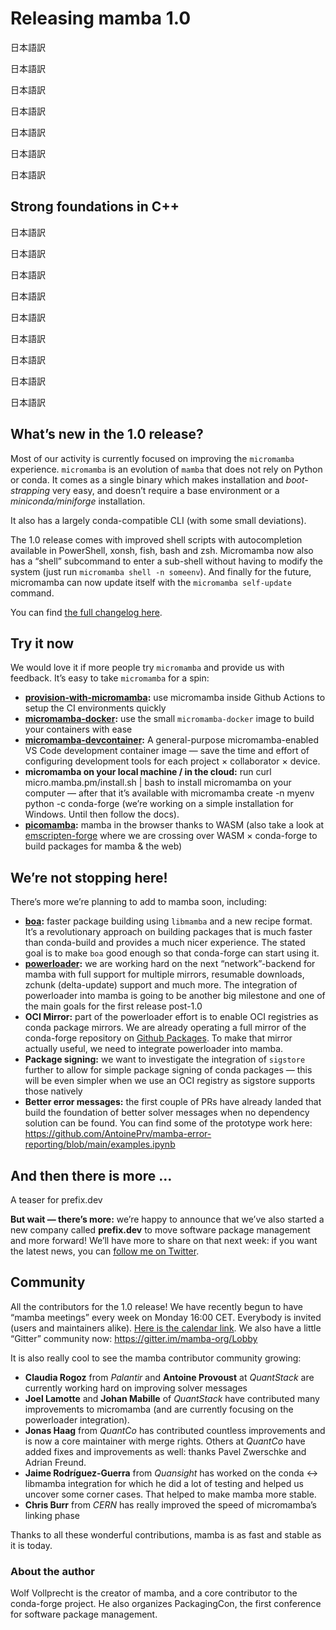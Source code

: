 # Releasing mamba 1.0

<!-- The mamba package manager has been in the works for 3 years. -->
日本語訳
<!-- Starting from the simple idea whether it’s possible to make conda faster to a proper, standalone package management tool that is used by the largest distributions in the conda & mamba ecosystem (conda-forge and bioconda). -->
日本語訳
<!-- Today we are proud to announce that mamba is mature enough for a 1.0 release. -->
日本語訳
<!-- When we started the development of the mamba package manager, the conda-forge repository was already experiencing a major growth in the number of available package versions, and the existing “conda” package manager was unbearably slow for certain tasks. -->
日本語訳
<!-- I was fuelled by the idea of publishing many robotics-related packages on conda-forge (specifically the [ROS stack](https://github.com/robostack/ros-humble)), but I realized that it would be difficult with the slowness of conda. -->
日本語訳
<!-- Thankfully we tried to use the `libsolv` library to resolve package dependencies faster, and with a lot of support from the `libsolv` maintainers got an initial prototype pretty quickly! -->
日本語訳

<!-- Today, mamba is widely adopted by users across the PyData world and beyond, in CI systems or for quick deployments to the cloud (for example in the Jupyter/MyBinder projects). -->
日本語訳

## Strong foundations in C++

<!-- Early on I decided to use C++ for the implementation of the critical parts of a speedy package management experience: -->
日本語訳
<!-- C++ gives us a nice high-level interface (exposed in `libmamba`) and simple access to low-level C libraries ( `libsolv`, `libarchive` and `libcurl` are the main dependencies of mamba), and also — given that it is a compiled language — offers high performance for all operations. -->
日本語訳

<!-- Instead of making mamba a monolithic project, we decided to split it in smaller packages/parts for better flexibility and integration in downstream projects. -->
日本語訳
<!-- `libmamba` is a standalone library for all basic features related to package mamagement. -->
日本語訳
<!-- Thanks to `pybind11`, it provides really nice and easy-to-use Python bindings through `libmambapy` . -->
日本語訳
<!-- mamba simply builds on top of `libmambapy` and adds the CLI interface. -->
日本語訳

<!-- We’re proud to say that one of the first serious users of `libmambapy` is the *conda* project; -->
日本語訳
<!-- they are integrating with it to provide the same speedy package resolving experience from `mamba` in `conda`! -->
日本語訳
<!-- We are looking forward to more use cases for `libmamba` & `libmambapy` in the future! -->
日本語訳

## What’s new in the 1.0 release?

Most of our activity is currently focused on improving the `micromamba` experience. `micromamba` is an evolution of `mamba` that does not rely on Python or conda. It comes as a single binary which makes installation and *boot-strapping* very easy, and doesn’t require a base environment or a *miniconda/miniforge* installation.

It also has a largely conda-compatible CLI (with some small deviations).

The 1.0 release comes with improved shell scripts with autocompletion available in PowerShell, xonsh, fish, bash and zsh. Micromamba now also has a “shell” subcommand to enter a sub-shell without having to modify the system (just run `micromamba shell -n someenv`). And finally for the future, micromamba can now update itself with the `micromamba self-update` command.

You can find [the full changelog here](https://github.com/mamba-org/mamba/releases/tag/2022.11.01).

## Try it now
We would love it if more people try `micromamba` and provide us with feedback. It’s easy to take `micromamba` for a spin:

- **[provision-with-micromamba](https://github.com/mamba-org/provision-with-micromamba):** use micromamba inside Github Actions to setup the CI environments quickly
- **[micromamba-docker](https://github.com/mamba-org/micromamba-docker):** use the small `micromamba-docker` image to build your containers with ease
- **[micromamba-devcontainer](https://github.com/mamba-org/micromamba-devcontainer):** A general-purpose micromamba-enabled VS Code development container image — save the time and effort of configuring development tools for each project × collaborator × device.
- **micromamba on your local machine / in the cloud:** run curl micro.mamba.pm/install.sh | bash to install micromamba on your computer — after that it’s available with micromamba create -n myenv python -c conda-forge (we’re working on a simple installation for Windows. Until then follow the docs).
- **[picomamba](https://github.com/mamba-org/picomamba):** mamba in the browser thanks to WASM (also take a look at [emscripten-forge](http://github.com/emscripten-forge/recipes) where we are crossing over WASM × conda-forge to build packages for mamba & the web)

## We’re not stopping here!
There’s more we’re planning to add to mamba soon, including:

- **[boa](https://github.com/mamba-org/boa):** faster package building using `libmamba` and a new recipe format. It’s a revolutionary approach on building packages that is much faster than conda-build and provides a much nicer experience. The stated goal is to make `boa` good enough so that conda-forge can start using it.
- **[powerloader](https://github.com/mamba-org/powerloader):** we are working hard on the next “network”-backend for mamba with full support for multiple mirrors, resumable downloads, zchunk (delta-update) support and much more. The integration of powerloader into mamba is going to be another big milestone and one of the main goals for the first release post-1.0
- **OCI Mirror:** part of the powerloader effort is to enable OCI registries as conda package mirrors. We are already operating a full mirror of the conda-forge repository on [Github Packages](https://github.com/orgs/channel-mirrors/packages). To make that mirror actually useful, we need to integrate powerloader into mamba.
- **Package signing:** we want to investigate the integration of `sigstore` further to allow for simple package signing of conda packages — this will be even simpler when we use an OCI registry as sigstore supports those natively
- **Better error messages:** the first couple of PRs have already landed that build the foundation of better solver messages when no dependency solution can be found. You can find some of the prototype work here: https://github.com/AntoinePrv/mamba-error-reporting/blob/main/examples.ipynb

## And then there is more …
A teaser for prefix.dev

**But wait — there’s more:** we’re happy to announce that we’ve also started a new company called **prefix.dev** to move software package management and more forward!
We’ll have more to share on that next week: if you want the latest news, you can [follow me on Twitter](https://twitter.com/wuoulf).

## Community

All the contributors for the 1.0 release!
We have recently begun to have “mamba meetings” every week on Monday 16:00 CET.
Everybody is invited (users and maintainers alike).
[Here is the calendar link](https://calendar.google.com/calendar/u/0?cid=YWIzanJmcGVkZTBrcTB1YnNyb2U4MmNkMDBAZ3JvdXAuY2FsZW5kYXIuZ29vZ2xlLmNvbQ).
We also have a little “Gitter” community now: https://gitter.im/mamba-org/Lobby

It is also really cool to see the mamba contributor community growing:

- **Claudia Rogoz** from *Palantir* and **Antoine Provoust** at *QuantStack* are currently working hard on improving solver messages
- **Joel Lamotte** and **Johan Mabille** of *QuantStack* have contributed many improvements to micromamba (and are currently focusing on the powerloader integration).
- **Jonas Haag** from *QuantCo* has contributed countless improvements and is now a core maintainer with merge rights. Others at *QuantCo* have added fixes and improvements as well: thanks Pavel Zwerschke and Adrian Freund.
- **Jaime Rodríguez-Guerra** from *Quansight* has worked on the conda ↔ libmamba integration for which he did a lot of testing and helped us uncover some corner cases. That helped to make mamba more stable.
- **Chris Burr** from *CERN* has really improved the speed of micromamba’s linking phase

Thanks to all these wonderful contributions, mamba is as fast and stable as it is today.

### About the author


Wolf Vollprecht is the creator of mamba, and a core contributor to the conda-forge project. He also organizes PackagingCon, the first conference for software package management.

